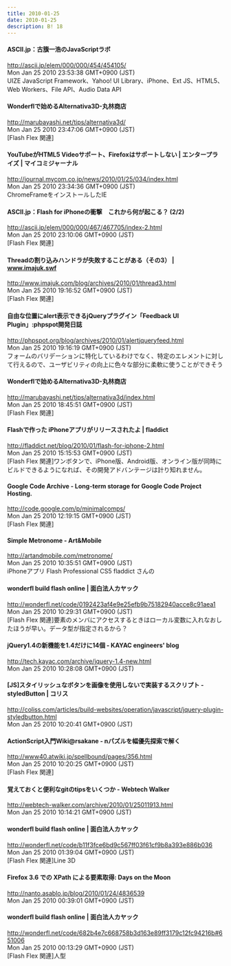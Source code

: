 ```yaml
---
title: 2010-01-25
date: 2010-01-25
description: B! 18
---
```


#### ASCII.jp：古籏一浩のJavaScriptラボ
http://ascii.jp/elem/000/000/454/454105/<br>
Mon Jan 25 2010 23:53:38 GMT+0900 (JST)<br>
UIZE JavaScript Framework、Yahoo! UI Library、iPhone、Ext JS、HTML5、Web Workers、File API、Audio Data API


#### Wonderflで始めるAlternativa3D-丸林商店
http://marubayashi.net/tips/alternativa3d/<br>
Mon Jan 25 2010 23:47:06 GMT+0900 (JST)<br>
[Flash Flex 関連]


#### YouTubeがHTML5 Videoサポート、Firefoxはサポートしない | エンタープライズ | マイコミジャーナル
http://journal.mycom.co.jp/news/2010/01/25/034/index.html<br>
Mon Jan 25 2010 23:34:36 GMT+0900 (JST)<br>
ChromeFrameをインストールしたIE


#### ASCII.jp：Flash for iPhoneの衝撃　これから何が起こる？ (2/2)
http://ascii.jp/elem/000/000/467/467705/index-2.html<br>
Mon Jan 25 2010 23:10:06 GMT+0900 (JST)<br>
[Flash Flex 関連]


#### Threadの割り込みハンドラが失敗することがある（その3） | www.imajuk.swf
http://www.imajuk.com/blog/archives/2010/01/thread3.html<br>
Mon Jan 25 2010 19:16:52 GMT+0900 (JST)<br>
[Flash Flex 関連]


#### 自由な位置にalert表示できるjQueryプラグイン「Feedback UI Plugin」:phpspot開発日誌
http://phpspot.org/blog/archives/2010/01/alertjqueryfeed.html<br>
Mon Jan 25 2010 19:16:19 GMT+0900 (JST)<br>
フォームのバリデーションに特化しているわけでなく、特定のエレメントに対して行えるので、ユーザビリティの向上に色々な部分に柔軟に使うことができそう


#### Wonderflで始めるAlternativa3D-丸林商店
http://marubayashi.net/tips/alternativa3d/index.html<br>
Mon Jan 25 2010 18:45:51 GMT+0900 (JST)<br>
[Flash Flex 関連]


#### Flashで作った iPhoneアプリがリリースされたよ | fladdict
http://fladdict.net/blog/2010/01/flash-for-iphone-2.html<br>
Mon Jan 25 2010 15:15:53 GMT+0900 (JST)<br>
[Flash Flex 関連]ワンボタンで、iPhone版、Android版、オンライン版が同時にビルドできるようになれば、その開発アドバンテージは計り知れません。


#### Google Code Archive - Long-term storage for Google Code Project Hosting.
http://code.google.com/p/minimalcomps/<br>
Mon Jan 25 2010 12:19:15 GMT+0900 (JST)<br>
[Flash Flex 関連]


#### Simple Metronome - Art&Mobile
http://artandmobile.com/metronome/<br>
Mon Jan 25 2010 10:35:51 GMT+0900 (JST)<br>
iPhoneアプリ Flash Professional CS5 fladdict さんの


#### wonderfl build flash online | 面白法人カヤック
http://wonderfl.net/code/0192423af4e9e25efb9b75182940acce8c91aea1<br>
Mon Jan 25 2010 10:29:31 GMT+0900 (JST)<br>
[Flash Flex 関連]要素のメンバにアクセスするときはローカル変数に入れなおしたほうが早い。データ型が指定されるから？


#### jQuery1.4の新機能を1.4だけに14個 - KAYAC engineers' blog
http://tech.kayac.com/archive/jquery-1.4-new.html<br>
Mon Jan 25 2010 10:28:08 GMT+0900 (JST)<br>


####   [JS]スタイリッシュなボタンを画像を使用しないで実装するスクリプト -styledButton | コリス
http://coliss.com/articles/build-websites/operation/javascript/jquery-plugin-styledbutton.html<br>
Mon Jan 25 2010 10:20:41 GMT+0900 (JST)<br>


#### ActionScript入門Wiki@rsakane - nパズルを幅優先探索で解く
http://www40.atwiki.jp/spellbound/pages/356.html<br>
Mon Jan 25 2010 10:20:25 GMT+0900 (JST)<br>
[Flash Flex 関連]


#### 覚えておくと便利なgitのtipsをいくつか - Webtech Walker
http://webtech-walker.com/archive/2010/01/25011913.html<br>
Mon Jan 25 2010 10:14:21 GMT+0900 (JST)<br>


#### wonderfl build flash online | 面白法人カヤック
http://wonderfl.net/code/b11f3fce6bd9c567ff03f61cf9b8a393e886b036<br>
Mon Jan 25 2010 01:39:04 GMT+0900 (JST)<br>
[Flash Flex 関連]Line 3D


#### Firefox 3.6 での XPath による要素取得: Days on the Moon
http://nanto.asablo.jp/blog/2010/01/24/4836539<br>
Mon Jan 25 2010 00:39:01 GMT+0900 (JST)<br>


#### wonderfl build flash online | 面白法人カヤック
http://wonderfl.net/code/682b4e7c668758b3d163e89ff3179c12fc94216b#651006<br>
Mon Jan 25 2010 00:13:29 GMT+0900 (JST)<br>
[Flash Flex 関連]人型


